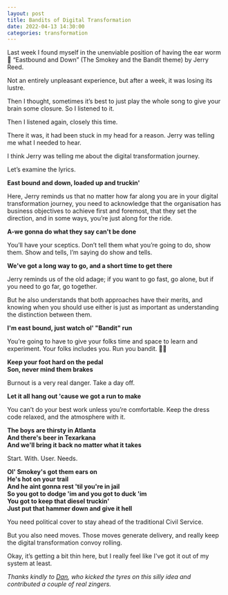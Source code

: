 ```yaml
---
layout: post
title: Bandits of Digital Transformation
date: 2022-04-13 14:30:00
categories: transformation
---
```


Last week I found myself in the unenviable position of having the ear worm 🐛 “Eastbound and Down” (The Smokey and the Bandit theme) by Jerry Reed.

Not an entirely unpleasant experience, but after a week, it was losing its lustre.

Then I thought, sometimes it’s best to just play the whole song to give your brain some closure. So I listened to it.

Then I listened again, closely this time.

There it was, it had been stuck in my head for a reason. Jerry was telling me what I needed to hear.

I think Jerry was telling me about the digital transformation journey.

Let’s examine the lyrics.

**East bound and down, loaded up and truckin'**

Here, Jerry reminds us that no matter how far along you are in your digital transformation journey, you need to acknowledge that the organisation has business objectives to achieve first and foremost, that they set the direction, and in some ways, you’re just along for the ride.

**A-we gonna do what they say can't be done**

You’ll have your sceptics. Don’t tell them what you’re going to do, show them. Show and tells, I’m saying do show and tells.

**We've got a long way to go, and a short time to get there**

Jerry reminds us of the old adage; if you want to go fast, go alone, but if you need to go far, go together.

But he also understands that both approaches have their merits, and knowing when you should use either is just as important as understanding the distinction between them.

**I'm east bound, just watch ol' "Bandit" run**

You’re going to have to give your folks time and space to learn and experiment. Your folks includes you. Run you bandit. 🏃🏻

**Keep your foot hard on the pedal  
Son, never mind them brakes**

Burnout is a very real danger. Take a day off.

**Let it all hang out 'cause we got a run to make**

You can’t do your best work unless you’re comfortable. Keep the dress code relaxed, and the atmosphere with it.

**The boys are thirsty in Atlanta  
And there's beer in Texarkana  
And we'll bring it back no matter what it takes**  

Start. With. User. Needs.

**Ol' Smokey's got them ears on  
He's hot on your trail  
And he aint gonna rest 'til you're in jail  
So you got to dodge 'im and you got to duck 'im  
You got to keep that diesel truckin'  
Just put that hammer down and give it hell**  

You need political cover to stay ahead of the traditional Civil Service.  

But you also need moves. Those moves generate delivery, and really keep the digital transformation convoy rolling.

Okay, it’s getting a bit thin here, but I really feel like I've got it out of my system at least.

_Thanks kindly to [Dan](https://twitter.com/dasbarrett), who kicked the tyres on this silly idea and contributed a couple of real zingers._  
